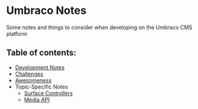# Umbraco Notes
Some notes and things to consider when developing on the Umbraco CMS platform

## Table of contents:
 - [Development Notes](DevelopmentNotes.md)
 - [Challenges](Challenges.md)
 - [Awesomeness](Awesomeness.md)
 - Topic-Specific Notes
     - [Surface Controllers](notes/surface-controllers.md)
     - [Media API](notes/media-api.md)

